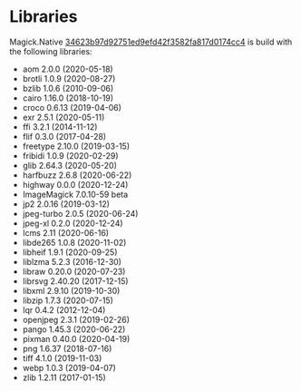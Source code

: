 # Libraries
Magick.Native [34623b97d92751ed9efd42f3582fa817d0174cc4](https://github.com/dlemstra/Magick.Native/commit/34623b97d92751ed9efd42f3582fa817d0174cc4) is build with the following libraries:

- aom 2.0.0 (2020-05-18)
- brotli 1.0.9 (2020-08-27)
- bzlib 1.0.6 (2010-09-06)
- cairo 1.16.0 (2018-10-19)
- croco 0.6.13 (2019-04-06)
- exr 2.5.1 (2020-05-11)
- ffi 3.2.1 (2014-11-12)
- flif 0.3.0 (2017-04-28)
- freetype 2.10.0 (2019-03-15)
- fribidi 1.0.9 (2020-02-29)
- glib 2.64.3 (2020-05-20)
- harfbuzz 2.6.8 (2020-06-22)
- highway 0.0.0 (2020-12-24)
- ImageMagick 7.0.10-59 beta
- jp2 2.0.16 (2019-03-12)
- jpeg-turbo 2.0.5 (2020-06-24)
- jpeg-xl 0.2.0 (2020-12-24)
- lcms 2.11 (2020-06-16)
- libde265 1.0.8 (2020-11-02)
- libheif 1.9.1 (2020-09-25)
- liblzma 5.2.3 (2016-12-30)
- libraw 0.20.0 (2020-07-23)
- librsvg 2.40.20 (2017-12-15)
- libxml 2.9.10 (2019-10-30)
- libzip 1.7.3 (2020-07-15)
- lqr 0.4.2 (2012-12-04)
- openjpeg 2.3.1 (2019-02-26)
- pango 1.45.3 (2020-06-22)
- pixman 0.40.0 (2020-04-19)
- png 1.6.37 (2018-07-16)
- tiff 4.1.0 (2019-11-03)
- webp 1.0.3 (2019-04-07)
- zlib 1.2.11 (2017-01-15)

